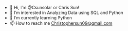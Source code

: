 - 👋 Hi, I’m @Csunsolar or Chris Sun!
- 👀 I’m interested in Analyzing Data using SQL and Python
- 🌱 I’m currently learning Python
- 📫 How to reach me Christophersun09@gmail.com

<!---
Csunsolar/Csunsolar is a ✨ special ✨ repository because its `README.md` (this file) appears on your GitHub profile.
You can click the Preview link to take a look at your changes.
--->
